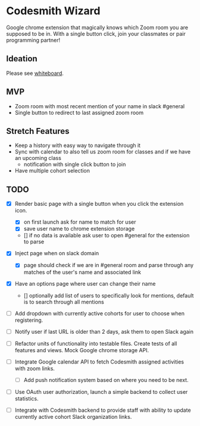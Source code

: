 # Codesmith Wizard

Google chrome extension that magically knows which Zoom room you are supposed to be in. With a single button click, join your classmates or pair programming partner!


## Ideation

Please see [whiteboard](https://excalidraw.com/#room=cc4452a38e19f8fc55c1,GjVzMaSKfVWgsb7c0NG6Lg).

## MVP
* Zoom room with most recent mention of your name in slack #general
* Single button to redirect to last assigned zoom room

## Stretch Features
* Keep a history with easy way to navigate through it
* Sync with calendar to also tell us zoom room for classes and if we have an upcoming class
    * notification with single click button to join
* Have multiple cohort selection

## TODO
* [x] Render basic page with a single button when you click the extension icon.
    * [x] on first launch ask for name to match for user
    * [x] save user name to chrome extension storage
    * [] if no data is available ask user to open #general for the extension to parse
* [x] Inject page when on slack domain
    * [x] page should check if we are in #general room and parse through any matches of the user's name and associated link
* [x] Have an options page where user can change their name
    * [] optionally add list of users to specifically look for mentions, default is to search through all mentions
* [ ] Add dropdown with currently active cohorts for user to choose when registering.
* [ ] Notify user if last URL is older than 2 days, ask them to open Slack again
* [ ] Refactor units of functionality into testable files. Create tests of all features and views. Mock Google chrome storage API.
* [ ] Integrate Google calendar API to fetch Codesmith assigned activities with zoom links.
    * [ ] Add push notification system based on where you need to be next.
* [ ] Use OAuth user authorization, launch a simple backend to collect user statistics.
* [ ] Integrate with Codesmith backend to provide staff with ability to update currently active cohort Slack organization links.

